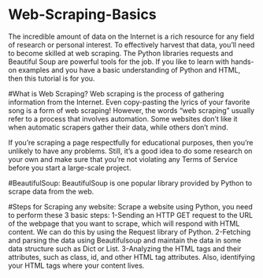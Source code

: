 # Web-Scraping-Basics
The incredible amount of data on the Internet is a rich resource for any field of research or personal interest. To effectively harvest that data, you’ll need to become skilled at web scraping. The Python libraries requests and Beautiful Soup are powerful tools for the job. If you like to learn with hands-on examples and you have a basic understanding of Python and HTML, then this tutorial is for you.

#What is Web Scraping?
Web scraping is the process of gathering information from the Internet. Even copy-pasting the lyrics of your favorite song is a form of web scraping! However, the words “web scraping” usually refer to a process that involves automation. Some websites don’t like it when automatic scrapers gather their data, while others don’t mind.

If you’re scraping a page respectfully for educational purposes, then you’re unlikely to have any problems. Still, it’s a good idea to do some research on your own and make sure that you’re not violating any Terms of Service before you start a large-scale project.

#BeautifulSoup:
BeautifulSoup is one popular library provided by Python to scrape data from the web. 

#Steps for Scraping any website:
Scrape a website using Python, you need to perform these 3 basic steps:
1-Sending an HTTP GET request to the URL of the webpage that you want to scrape, which will respond with HTML content. We can do this by using the Request library of Python.
2-Fetching and parsing the data using Beautifulsoup and maintain the data in some data structure such as Dict or List.
3-Analyzing the HTML tags and their attributes, such as class, id, and other HTML tag attributes. Also, identifying your HTML tags where your content lives.

